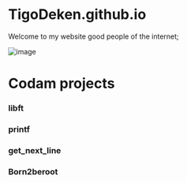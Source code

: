# TigoDeken.github.io
Welcome to my website good people of the internet;

![image](https://user-images.githubusercontent.com/60555792/201886108-293eaeb1-2889-474d-a11a-571dce41836c.png)

<h1>Codam projects</h1>
<h3>libft</h3>
<h3>printf</h3>
<h3>get_next_line</h3>
<h3>Born2beroot</h3>
